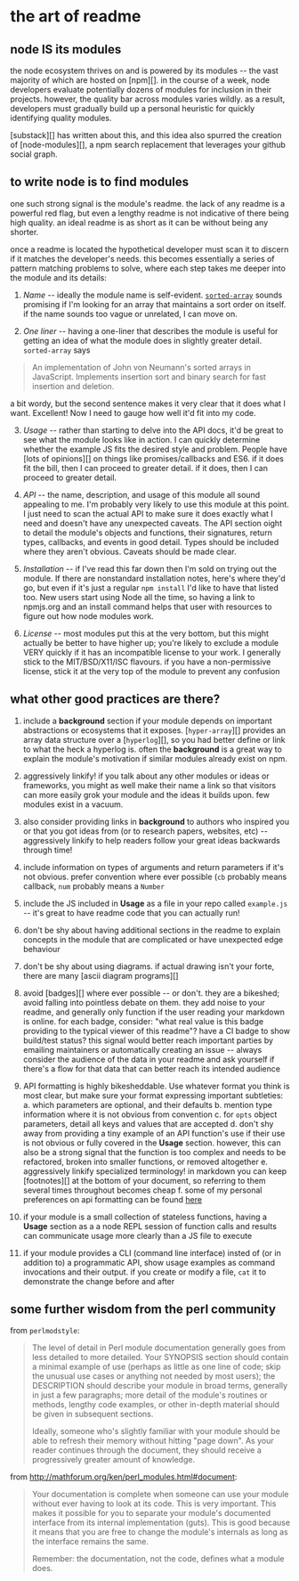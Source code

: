 # the art of readme

## node IS its modules

the node ecosystem thrives on and is powered by its modules -- the vast majority
of which are hosted on [npm][]. in the course of a week, node developers
evaluate potentially dozens of modules for inclusion in their projects. however,
the quality bar across modules varies wildly. as a result, developers must
gradually build up a personal heuristic for quickly identifying quality modules.

[substack][] has written about this, and this idea also spurred the creation of
[node-modules][], a npm search replacement that leverages your github social
graph.

## to write node is to find modules

one such strong signal is the module's readme. the lack of any readme is a
powerful red flag, but even a lengthy readme is not indicative of there being
high quality. an ideal readme is as short as it can be without being any
shorter.

once a readme is located the hypothetical developer must scan it to discern if
it matches the developer's needs. this becomes essentially a series of pattern
matching problems to solve, where each step takes me deeper into the module and
its details:

1. *Name* -- ideally the module name is self-evident. [`sorted-array`]() sounds
   promising if I'm looking for an array that maintains a sort order on itself.
   if the name sounds too vague or unrelated, I can move on.

2. *One liner* -- having a one-liner that describes the module is useful for
   getting an idea of what the module does in slightly greater detail.
   `sorted-array` says

> An implementation of John von Neumann's sorted arrays in JavaScript.
> Implements insertion sort and binary search for fast insertion and deletion.

a bit wordy, but the second sentence makes it very clear that it does what I
want. Excellent! Now I need to gauge how well it'd fit into my code.

3. *Usage* -- rather than starting to delve into the API docs, it'd be great to
   see what the module looks like in action. I can quickly determine whether the
   example JS fits the desired style and problem. People have [lots of
   opinions][] on things like promises/callbacks and ES6. if it does fit the
   bill, then I can proceed to greater detail. if it does, then I can proceed to
   greater detail.

4. *API* -- the name, description, and usage of this module all sound appealing
   to me. I'm probably very likely to use this module at this point. I just need
   to scan the actual API to make sure it does exactly what I need and doesn't
   have any unexpected caveats. The API section oight to detail the module's
   objects and functions, their signatures, return types, callbacks, and events
   in good detail. Types should be included where they aren't obvious. Caveats
   should be made clear.

5. *Installation* -- if I've read this far down then I'm sold on trying out the
   module. If there are nonstandard installation notes, here's where they'd go,
   but even if it's just a regular `npm install` I'd like to have that listed
   too. New users start using Node all the time, so having a link to npmjs.org
   and an install command helps that user with resources to figure out how node
   modules work.

6. *License* -- most modules put this at the very bottom, but this might
   actually be better to have higher up; you're likely to exclude a module VERY
   quickly if it has an incompatible license to your work. I generally stick to
   the MIT/BSD/X11/ISC flavours. if you have a non-permissive license, stick it
   at the very top of the module to prevent any confusion

## what other good practices are there?

1. include a **background** section if your module depends on important
   abstractions or ecosystems that it exposes. [`hyper-array`][] provides an
   array data structure over a [`hyperlog`][], so you had better define or link
   to what the heck a hyperlog is. often the **background** is a great way to
   explain the module's motivation if similar modules already exist on npm.

2. aggressively linkify! if you talk about any other modules or ideas or
   frameworks, you might as well make their name a link so that visitors can
   more easily grok your module and the ideas it builds upon. few modules exist
   in a vacuum.

3. also consider providing links in **background** to authors who inspired you
   or that you got ideas from (or to research papers, websites, etc) --
   aggressively linkify to help readers follow your great ideas backwards
   through time!

4. include information on types of arguments and return parameters if it's not
   obvious. prefer convention where ever possible (`cb` probably means callback,
   `num` probably means a `Number`

5. include the JS included in **Usage** as a file in your repo called
   `example.js` -- it's great to have readme code that you can actually run!

6. don't be shy about having additional sections in the readme to explain
   concepts in the module that are complicated or have unexpected edge behaviour

7. don't be shy about using diagrams. if actual drawing isn't your forte, there
   are many [ascii diagram programs][]

8. avoid [badges][] where ever possible -- or don't. they are a bikeshed; avoid
   falling into pointless debate on them. they add noise to your readme, and
   generally only function if the user reading your markdown is online. for each
   badge, consider: "what real value is this badge providing to the typical
   viewer of this readme"? have a CI badge to show build/test status? this
   signal would better reach important parties by emailing maintainers or
   automatically creating an issue -- always consider the audience of the data
   in your readme and ask yourself if there's a flow for that data that can
   better reach its intended audience

9. API formatting is highly bikesheddable. Use whatever format you think is most
   clear, but make sure your format expressing important subtleties:
   a. which parameters are optional, and their defaults
   b. mention type information where it is not obvious from convention
   c. for `opts` object parameters, detail all keys and values that are accepted
   d. don't shy away from providing a tiny example of an API function's use if
   their use is not obvious or fully covered in the **Usage** section. however,
   this can also be a strong signal that the function is too complex and needs
   to be refactored, broken into smaller functions, or removed altogether
   e. aggressively linkify specialized terminology! in markdown you can keep
   [footnotes][] at the bottom of your document, so referring to them several
   times throughout becomes cheap
   f. some of my personal preferences on api formatting can be found
   [here](api_formatting.md)

10. if your module is a small collection of stateless functions, having a
    **Usage** section as a a node REPL session of function calls and results can
    communicate usage more clearly than a JS file to execute

11. if your module provides a CLI (command line interface) insted of (or in
    addition to) a programmatic API, show usage examples as command invocations
    and their output. if you create or modify a file, `cat` it to demonstrate
    the change before and after

## some further wisdom from the perl community

from `perlmodstyle`:
> The level of detail in Perl module documentation generally goes from
> less detailed to more detailed.  Your SYNOPSIS section should
> contain a minimal example of use (perhaps as little as one line of
> code; skip the unusual use cases or anything not needed by most
> users); the DESCRIPTION should describe your module in broad terms,
> generally in just a few paragraphs; more detail of the module's
> routines or methods, lengthy code examples, or other in-depth
> material should be given in subsequent sections.
>
> Ideally, someone who's slightly familiar with your module should be
> able to refresh their memory without hitting "page down".  As your
> reader continues through the document, they should receive a
> progressively greater amount of knowledge.

from http://mathforum.org/ken/perl_modules.html#document:
> Your documentation is complete when someone can use your module without ever
> having to look at its code. This is very important. This makes it possible for
> you to separate your module's documented interface from its internal
> implementation (guts). This is good because it means that you are free to
> change the module's internals as long as the interface remains the same.
>
> Remember: the documentation, not the code, defines what a module does.
